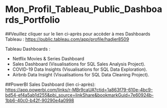 # Mon_Profil_Tableau_Public_Dashboards_Portfolio 

##Veuillez cliquer sur le lien ci-après pour accèder à mes Dashboards Tableau : 
https://public.tableau.com/app/profile/hadjer8509


Tableau Dashboards : 
- Netflix Movies & Series Dashboard
- Sales Dashboard (Visualisations for SQL Sales Analysis Project).
- COVID-19 Data Insights (Visualisations for SQL Data Exploration).
- Airbnb Data Insight (Visualisations for SQL Data Cleaning Project).

##PowerBI Sales Dashboard (lien ci-après): https://app.powerbi.com/links/r-MBr9caUA?ctid=1a863f79-610e-4bc9-bd54-ef4a5ab1d255&pbi_source=linkShare&bookmarkGuid=7e60924b-1bb6-40c0-b42f-90290e4a0998
